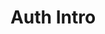 ---
title: Auth Intro
description: Technical overview of Firebase Auth with custom usernames
weight: 20
lastmod: 2021-02-01T10:23:30-09:00
draft: false
vimeo: 508623147
emoji: 🧑🏻‍🤝‍🧑🏿
video_length: 2:10
chapter_start: Users
---